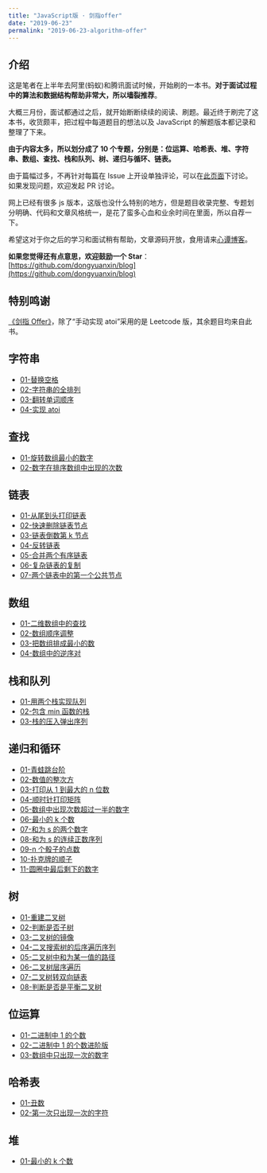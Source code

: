 ```yaml
---
title: "JavaScript版 · 剑指offer"
date: "2019-06-23"
permalink: "2019-06-23-algorithm-offer"
---
```


## 介绍

这是笔者在上半年去阿里(蚂蚁)和腾讯面试时候，开始刷的一本书。**对于面试过程中的算法和数据结构帮助非常大，所以墙裂推荐**。

大概三月份，面试都通过之后，就开始断断续续的阅读、刷题。最近终于刷完了这本书，收货颇丰，把过程中每道题目的想法以及 JavaScript 的解题版本都记录和整理了下来。

**由于内容太多，所以划分成了 10 个专题，分别是：位运算、哈希表、堆、字符串、数组、查找、栈和队列、树、递归与循环、链表。**

由于篇幅过多，不再针对每篇在 Issue 上开设单独评论，可以在[此页面](https://xin-tan.com/passages/2019-06-23-algorithm-offer/)下讨论。如果发现问题，欢迎发起 PR 讨论。

网上已经有很多 js 版本，这版也没什么特别的地方，但是题目收录完整、专题划分明确、代码和文章风格统一，是花了蛮多心血和业余时间在里面，所以自荐一下。

希望这对于你之后的学习和面试稍有帮助，文章源码开放，食用请来[心谭博客](https://xin-tan.com/passages/2019-06-23-algorithm-offer/)。

**如果您觉得还有点意思，欢迎鼓励一个 Star**：[https://github.com/dongyuanxin/blog](https://github.com/dongyuanxin/blog)

## 特别鸣谢

[《剑指 Offer》](https://book.douban.com/subject/6966465/)，除了“手动实现 atoi”采用的是 Leetcode 版，其余题目均来自此书。

## 字符串

- [01-替换空格](https://xin-tan.com/passages/2019-06-23-str-replace-empty/)
- [02-字符串的全排列](https://xin-tan.com/passages/2019-06-23-str-perm/)
- [03-翻转单词顺序](https://xin-tan.com/passages/2019-06-23-str-reverse-sentence/)
- [04-实现 atoi](https://xin-tan.com/passages/2019-06-23-str-atoi/)

## 查找

- [01-旋转数组最小的数字](https://xin-tan.com/passages/2019-06-23-find-min-num/)
- [02-数字在排序数组中出现的次数](https://xin-tan.com/passages/2019-06-23-find-times-in-sorted/)

## 链表

- [01-从尾到头打印链表](https://xin-tan.com/passages/2019-06-23-list-print/)
- [02-快速删除链表节点](https://xin-tan.com/passages/2019-06-23-list-delete-node/)
- [03-链表倒数第 k 节点](https://xin-tan.com/passages/2019-06-23-list-last-kth-node/)
- [04-反转链表](https://xin-tan.com/passages/2019-06-23-list-reverse/)
- [05-合并两个有序链表](https://xin-tan.com/passages/2019-06-23-list-merge/)
- [06-复杂链表的复制](https://xin-tan.com/passages/2019-06-23-list-clone/)
- [07-两个链表中的第一个公共节点](https://xin-tan.com/passages/2019-06-23-list-first-same-node/)

## 数组

- [01-二维数组中的查找](https://xin-tan.com/passages/2019-06-23-array-find/)
- [02-数组顺序调整](https://xin-tan.com/passages/2019-06-23-array-change-location/)
- [03-把数组排成最小的数](https://xin-tan.com/passages/2019-06-23-array-min-numbers/)
- [04-数组中的逆序对](https://xin-tan.com/passages/2019-06-23-array-inverse-pair/)

## 栈和队列

- [01-用两个栈实现队列](https://xin-tan.com/passages/2019-06-23-stack-queue-exchange/)
- [02-包含 min 函数的栈](https://xin-tan.com/passages/2019-06-23-stack-queue-min-stack/)
- [03-栈的压入弹出序列](https://xin-tan.com/passages/2019-06-23-stack-queue-push-pop-order/)

## 递归和循环

- [01-青蛙跳台阶](https://xin-tan.com/passages/2019-06-23-recursive-loop-fibonacci/)
- [02-数值的整次方](https://xin-tan.com/passages/2019-06-23-recursive-loop-pow/)
- [03-打印从 1 到最大的 n 位数](https://xin-tan.com/passages/2019-06-23-recursive-loop-from-one-to-one/)
- [04-顺时针打印矩阵](https://xin-tan.com/passages/2019-06-23-recursive-loop-print-matrix/)
- [05-数组中出现次数超过一半的数字](https://xin-tan.com/passages/2019-06-23-recursive-loop-times-more-than-half/)
- [06-最小的 k 个数](https://xin-tan.com/passages/2019-06-23-recursive-loop-min-kth/)
- [07-和为 s 的两个数字](https://xin-tan.com/passages/2019-06-23-recursive-loop-and-number-is-s/)
- [08-和为 s 的连续正数序列](https://xin-tan.com/passages/2019-06-23-recursive-loop-s-sequence/)
- [09-n 个骰子的点数](https://xin-tan.com/passages/2019-06-23-recursive-loop-n-probability/)
- [10-扑克牌的顺子](https://xin-tan.com/passages/2019-06-23-recursive-loop-playing-cards/)
- [11-圆圈中最后剩下的数字](https://xin-tan.com/passages/2019-06-23-recursive-loop-joseph-ring/)

## 树

- [01-重建二叉树](https://xin-tan.com/passages/2019-06-23-tree-rebuild/)
- [02-判断是否子树](https://xin-tan.com/passages/2019-06-23-tree-subtree/)
- [03-二叉树的镜像](https://xin-tan.com/passages/2019-06-23-tree-mirror/)
- [04-二叉搜索树的后序遍历序列](https://xin-tan.com/passages/2019-06-23-tree-tail-order/)
- [05-二叉树中和为某一值的路径](https://xin-tan.com/passages/2019-06-23-tree-path-with-number/)
- [06-二叉树层序遍历](https://xin-tan.com/passages/2019-06-23-tree-level-travel/)
- [07-二叉树转双向链表](https://xin-tan.com/passages/2019-06-23-tree-convert-to-list/)
- [08-判断是否是平衡二叉树](https://xin-tan.com/passages/2019-06-23-tree-is-balance/)

## 位运算

- [01-二进制中 1 的个数](https://xin-tan.com/passages/2019-06-23-bit-number-of-one/)
- [02-二进制中 1 的个数进阶版](https://xin-tan.com/passages/2019-06-23-bit-number-of-one-more/)
- [03-数组中只出现一次的数字](https://xin-tan.com/passages/2019-06-23-bit-first-one/)

## 哈希表

- [01-丑数](https://xin-tan.com/passages/2019-06-23-hash-ugly/)
- [02-第一次只出现一次的字符](https://xin-tan.com/passages/2019-06-23-hash-first-no-repeat-char/)

## 堆

- [01-最小的 k 个数](https://xin-tan.com/passages/2019-06-23-heap-kth-numbers/)
